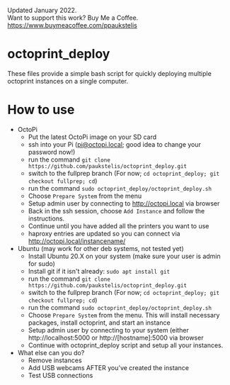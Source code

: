 Updated January 2022.  
Want to support this work? Buy Me a Coffee. https://www.buymeacoffee.com/ppaukstelis
# octoprint_deploy
These files provide a simple bash script for quickly deploying multiple octoprint instances on a single computer.

# How to use
* OctoPi
  * Put the latest OctoPi image on your SD card
  * ssh into your Pi (pi@octopi.local; good idea to change your password now!)
  * run the command `git clone https://github.com/paukstelis/octoprint_deploy.git`
  * switch to the fullprep branch (For now; `cd octoprint_deploy; git checkout fullprep; cd`)
  * run the command `sudo octoprint_deploy/octoprint_deploy.sh`
  * Choose `Prepare System` from the menu
  * Setup admin user by connecting to http://octopi.local via browser
  * Back in the ssh session, choose `Add Instance` and follow the instructions.
  * Continue until you have added all the printers you want to use
  * haproxy entries are updated so you can connect via http://octopi.local/instancename/
* Ubuntu (may work for other deb systems, not tested yet)
  * Install Ubuntu 20.X on your system (make sure your user is admin for sudo)
  * Install git if it isn't already: `sudo apt install git`
  * run the command `git clone https://github.com/paukstelis/octoprint_deploy.git`
  * switch to the fullprep branch (For now; `cd octoprint_deploy; git checkout fullprep; cd`)
  * run the command `sudo octoprint_deploy/octoprint_deploy.sh`
  * Choose `Prepare System` from the menu. This will install necessary packages, install octoprint, and start an instance
  * Setup admin user by connecting to your system (either http://localhost:5000 or http://[hostname]:5000 via browser
  * Continue with octoprint_deploy script and setup all your instances.
* What else can you do?
  * Remove instances
  * Add USB webcams AFTER you've created the instance
  * Test USB connections
